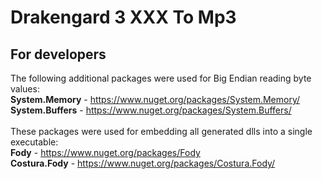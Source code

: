 # Drakengard 3 XXX To Mp3


## For developers
The following additional packages were used for Big Endian reading byte values:
<br>**System.Memory** - https://www.nuget.org/packages/System.Memory/
<br>**System.Buffers** - https://www.nuget.org/packages/System.Buffers/
<br><br>These packages were used for embedding all generated dlls into a single executable:
<br>**Fody** - https://www.nuget.org/packages/Fody
<br>**Costura.Fody** - https://www.nuget.org/packages/Costura.Fody/
